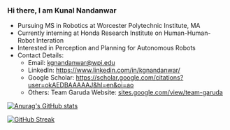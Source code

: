 ### Hi there, I am Kunal Nandanwar

- Pursuing MS in Robotics at Worcester Polytechnic Institute, MA
- Currently interning at Honda Research Institute on Human-Human-Robot Interation
- Interested in Perception and Planning for Autonomous Robots
- Contact Details:
  - Email: kgnandanwar@wpi.edu 
  - LinkedIn: https://www.linkedin.com/in/kgnandanwar/
  - Google Scholar: https://scholar.google.com/citations?user=okAEDBAAAAAJ&hl=en&oi=ao
  - Others: Team Garuda Website: [sites.google.com/view/team-garuda](https://sites.google.com/view/team-garuda)
<!-- - -->
[![Anurag's GitHub stats](https://github-readme-stats.vercel.app/api?username=kgnandanwar&show_icons=true&&theme=radical)](https://github.com/anuraghazra/github-readme-stats)

[![GitHub Streak](https://streak-stats.demolab.com/?user=kgnandanwar&theme=dark)](https://git.io/streak-stats)
<!-- ![Anurag's GitHub stats](https://github-readme-stats.vercel.app/api?username=anuraghazra&show_icons=true) -->
